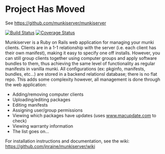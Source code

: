 # Project Has Moved

See https://github.com/munkiserver/munkiserver


[![Build Status](https://travis-ci.org/jnraine/munkiserver.png?branch=master)](https://travis-ci.org/jnraine/munkiserver) [![Coverage Status](https://coveralls.io/repos/jnraine/munkiserver/badge.png)](https://coveralls.io/r/jnraine/munkiserver)

Munkiserver is a Ruby on Rails web application for managing your munki clients. Clients are in a 1-1 relationship with the server  (i.e. each client has their own manifest), making it easy to specify one off installs. However, you can still group clients together using computer groups and apply software bundles to them, thus achieving the same level of functionality as regular manifests in vanilla munki. All configurations (ex: pkginfo, manifests, bundles, etc…) are stored in a backend relationsl database; there is no flat repo. This adds some complexity however, all management is done through the web application:

* Adding/removing computer clients
* Uploading/editing packages
* Editing manifests
* Assigning user/group permissions
* Viewing which packages have updates (uses www.macupdate.com to check)
* Viewing warranty information
* The list goes on…

For installation instructions and documentation, see the wiki: https://github.com/jnraine/munkiserver/wiki
